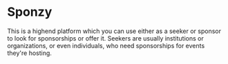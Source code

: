 # Sponzy
This is a highend platform which you can use either as a seeker or sponsor to look for sponsorships or offer it. Seekers are usually institutions or organizations, or even individuals, who need sponsorships for events they're hosting.
